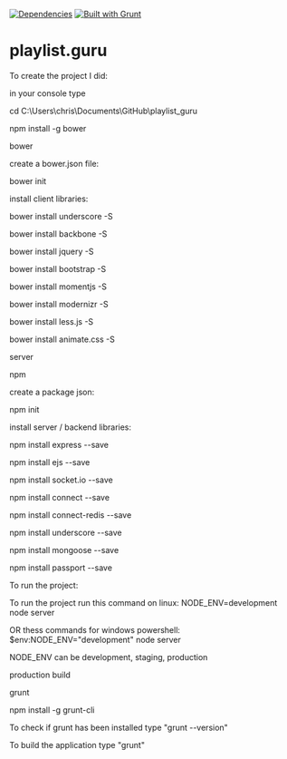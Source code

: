 [![Dependencies](https://david-dm.org/chrisweb/playlist_guru.png)](https://david-dm.org/chrisweb/playlist_guru)
[![Built with Grunt](https://cdn.gruntjs.com/builtwith.png)](http://gruntjs.com/)

playlist.guru
=============

To create the project I did:

in your console type

cd C:\Users\chris\Documents\GitHub\playlist_guru

npm install -g bower

bower

create a bower.json file:

bower init

install client libraries:

bower install underscore -S

bower install backbone -S

bower install jquery -S

bower install bootstrap -S

bower install momentjs -S

bower install modernizr -S

bower install less.js -S

bower install animate.css -S

server

npm

create a package json:

npm init

install server / backend libraries:

npm install express --save

npm install ejs --save

npm install socket.io --save

npm install connect --save

npm install connect-redis --save

npm install underscore --save

npm install mongoose --save

npm install passport --save



To run the project:

To run the project run this command on linux:
NODE_ENV=development node server

OR thess commands for windows powershell:
$env:NODE_ENV="development"
node server

NODE_ENV can be development, staging, production







production build

grunt

npm install -g grunt-cli

To check if grunt has been installed type "grunt --version"

To build the application type "grunt"